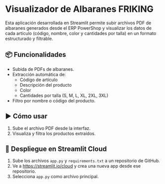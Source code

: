 # Visualizador de Albaranes FRIKING

Esta aplicación desarrollada en Streamlit permite subir archivos PDF de albaranes generados desde el ERP PowerShop y visualizar los datos de cada artículo (código, nombre, color y cantidades por talla) en un formato estructurado y filtrable.

## 📦 Funcionalidades

- Subida de PDFs de albaranes.
- Extracción automática de:
  - Código de artículo
  - Descripción del producto
  - Color
  - Cantidades por talla (S, M, L, XL, 2XL, 3XL)
- Filtro por nombre o código del producto.

## ▶️ Cómo usar

1. Sube el archivo PDF desde la interfaz.
2. Visualiza y filtra los productos extraídos.

## 🚀 Despliegue en Streamlit Cloud

1. Sube los archivos `app.py` y `requirements.txt` a un repositorio de GitHub.
2. Ve a https://streamlit.io/cloud y crea una nueva app desde ese repositorio.
3. Selecciona `app.py` como archivo principal.

